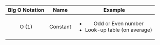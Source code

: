 |BIg O Notation |  Name  |Example |
|:--:|:--:|:--:|
| O (1) |Constant |<ul> <li>Odd or Even number</li> <li>Look-up table (on average)</li> |